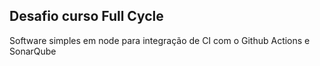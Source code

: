<h2>Desafio curso Full Cycle</h2>
Software simples em node para integração de CI com o Github Actions e SonarQube